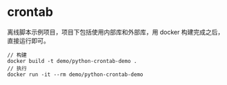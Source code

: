 # crontab

离线脚本示例项目，项目下包括使用内部库和外部库，用 docker 构建完成之后，直接运行即可。

```
// 构建
docker build -t demo/python-crontab-demo .
// 执行
docker run -it --rm demo/python-crontab-demo
```
